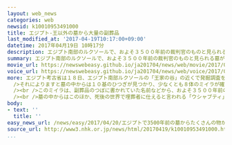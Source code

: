 ```yaml
---
layout: web_news
categories: web
newsid: k10010953491000
title: エジプト-王以外の墓から大量の副葬品
last_modified_at: '2017-04-19T10:17:00+09:00'
datetime: 2017年04月19日 10時17分
description: エジプト南部のルクソールで、およそ３５００年前の裁判官のものと見られる墓が発掘され、中から８体のミイラとともに、王以外の墓としては珍しい大量の副葬品が見つかり、考古学者たちの関心を集めています。
summary: エジプト南部のルクソールで、およそ３５００年前の裁判官のものと見られる墓が発掘され、中から８体のミイラとともに、王以外の墓としては珍しい大量の副葬品が見つかり、考古学者たちの関心を集めています。
movie_url: https://newswebeasy.github.io/ja201704/news/web/movie/2017/04/20/k10010953491000.mp4
voice_url: https://newswebeasy.github.io/ja201704/news/web/voice/2017/04/20/k10010953491000.mp3
more: エジプト考古省は１８日、エジプト南部ルクソールの「王家の谷」の近くで発掘調査を行っていたエジプト人の研究者が新たな墓を発見したと発表しました。<br /><br
  />それによりますと墓の中からは１０基のひつぎが見つかり、少なくとも８体のミイラが確認されたほか、ミイラのうち１体は、赤や青などで色鮮やかな文様が描かれた木製のひつぎのふたやマスクとともに見つかりました。<br
  /><br />このミイラは、副葬品のつぼに書かれていた名前などから、およそ３５００年前のエジプト新王国時代の裁判官で、墓のあるじだと見られるということです。<br
  /><br />墓の中からはこのほか、死後の世界で埋葬者に仕えると言われる「ウシャブティ」と呼ばれる小さな彫像が１０００体余りも見つかりました。王以外の墓でこうした大量の副葬品が見つかるケースは珍しいということで、今後の発掘調査で、当時の埋葬の方法などが解明されるかどうか、考古学者たちの関心を集めてます。
body:
- text: ''
  title: ''
easy_news_url: /news/easy/2017/04/20/エジプトで3500年前の墓からたくさんの物が見つかる/
source_url: http://www3.nhk.or.jp/news/html/20170419/k10010953491000.html
...
```

